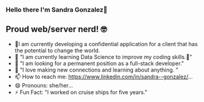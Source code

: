 ### Hello there I'm Sandra Gonzalez👋

## Proud web/server nerd! 🤓

<!--
**sandyjtech/sandyjtech** is a ✨ _special_ ✨ repository because its `README.md` (this file) appears on your GitHub profile.

-->
- 🔭I am currently developing a confidential application for a client that has the potential to change the world.
- 🌱 "I am currently learning Data Science to improve my coding skills.👯"
- 🤔 "I am looking for a permanent position as a full-stack developer."
- 💬 "I love making new connections and learning about anything. "
- 📫 How to reach me: https://www.linkedin.com/in/sandra--gonzalez/...
- 😄 Pronouns: she/her...
- ⚡ Fun Fact: "I worked on cruise ships for five years."


